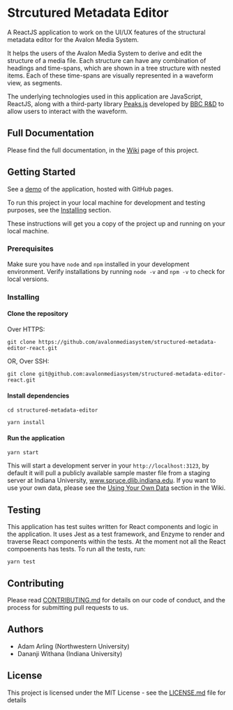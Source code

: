 # Strcutured Metadata Editor

A ReactJS application to work on the UI/UX features of the structural metadata editor for the Avalon Media System.

It helps the users of the Avalon Media System to derive and edit the structure of a media file. Each structure can have any combination of headings and time-spans, which are shown in a tree structure with nested items. Each of these time-spans are visually represented in a waveform view, as segments.

The underlying technologies used in this application are JavaScript, ReactJS, along with a third-party library [Peaks.js](https://github.com/bbc/peaks.js) developed by [BBC R&D](https://www.bbc.co.uk/rd) to allow users to interact with the waveform.

## Full Documentation

Please find the full documentation, in the [Wiki](https://github.com/avalonmediasystem/structured-metadata-editor-react/wiki) page of this project.

## Getting Started

See a [demo](https://avalonmediasystem.github.io/structured-metadata-editor-react/) of the application, hosted with GitHub pages.

To run this project in your local machine for development and testing purposes, see the [Installing](#installing) section.

These instructions will get you a copy of the project up and running on your local machine.

### Prerequisites

Make sure you have `node` and `npm` installed in your development environment. Verify installations by running `node -v` and `npm -v` to check for local versions.

### Installing

#### Clone the repository

Over HTTPS:

```
git clone https://github.com/avalonmediasystem/structured-metadata-editor-react.git
```

OR,
Over SSH:

```
git clone git@github.com:avalonmediasystem/structured-metadata-editor-react.git
```

#### Install dependencies

```
cd structured-metadata-editor

yarn install
```

#### Run the application

```
yarn start
```

This will start a development server in your `http://localhost:3123`, by default it will pull a publicly available sample master file from a staging server at Indiana University, www.spruce.dlib.indiana.edu. If you want to use your own data, please see the [Using Your Own Data](https://github.com/avalonmediasystem/structured-metadata-editor-react/wiki/Developer-Guide#using-your-own-data) section in the Wiki.

## Testing

This application has test suites written for React components and logic in the application. It uses Jest as a test framework, and Enzyme to render and traverse React components within the tests. At the moment not all the React compoenents has tests. To run all the tests, run:

```
yarn test
```

## Contributing

Please read [CONTRIBUTING.md](https://gist.github.com/PurpleBooth/b24679402957c63ec426) for details on our code of conduct, and the process for submitting pull requests to us.

## Authors

- Adam Arling (Northwestern University)
- Dananji Withana (Indiana University)

## License

This project is licensed under the MIT License - see the [LICENSE.md](LICENSE.md) file for details
